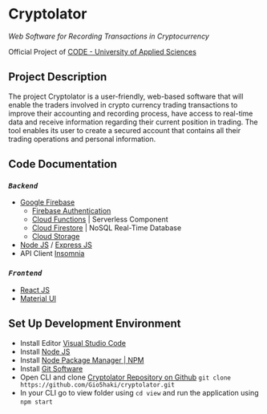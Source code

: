 # Cryptolator

*Web Software for Recording Transactions in Cryptocurrency*

Official Project of [CODE - University of Applied Sciences](https://code.berlin/en/)

## Project Description
The project Cryptolator is a user-friendly, web-based software that will enable the traders involved in crypto currency trading transactions to improve their accounting and recording process, have access to real-time data and receive information regarding their current position in trading. The tool enables its user to create a secured account that contains all their trading operations and personal information. 

## Code Documentation
### *`Backend`*
- [Google Firebase](https://firebase.google.com/docs?gclid=Cj0KCQjwvr6EBhDOARIsAPpqUPGrc_xhy6mzEgBQGWz5w_dVKOpbGczEEwKt3VVSRDbxeTk7cuRTx4EaAmyVEALw_wcB&gclsrc=aw.ds)
  - [Firebase Authentication](https://firebase.google.com/docs/auth)
  - [Cloud Functions](https://firebase.google.com/docs/functions) | Serverless Component
  - [Cloud Firestore](https://firebase.google.com/docs/firestore) | NoSQL Real-Time Database
  - [Cloud Storage](https://firebase.google.com/docs/storage)
- [Node JS](https://nodejs.org/en/docs/) / [Express JS](http://expressjs.com)  
- API Client [Insomnia](https://insomnia.rest)


### *`Frontend`*
- [React JS](https://reactjs.org)
- [Material UI](https://material-ui.com)


## Set Up Development Environment
- Install Editor [Visual Studio Code](https://code.visualstudio.com)
- Install [Node JS](https://nodejs.org/en/docs/)
- Install [Node Package Manager | NPM](https://www.npmjs.com)
- Install [Git Software](https://git-scm.com)
- Open CLI and clone [Cryptolator Repository on Github](https://github.com/Gio5haki/cryptolator)
  `git clone https://github.com/Gio5haki/cryptolator.git`
- In your CLI go to view folder using `cd view` and run the application using `npm start` 
